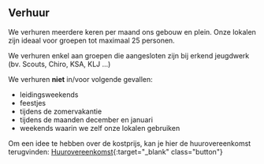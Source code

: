 ## Verhuur
We verhuren meerdere keren per maand ons gebouw en plein. Onze lokalen zijn ideaal voor groepen tot maximaal 25 personen.

We verhuren enkel aan groepen die aangesloten zijn bij erkend jeugdwerk (bv. Scouts, Chiro, KSA, KLJ ...)

We verhuren **niet** in/voor volgende gevallen:
- leidingsweekends
- feestjes
- tijdens de zomervakantie
- tijdens de maanden december en januari
- weekends waarin we zelf onze lokalen gebruiken

Om een idee te hebben over de kostprijs, kan je hier de huurovereenkomst terugvinden:
[Huurovereenkomst](/assets/Huurovereenkomst2025.pdf){:target="_blank" class="button"}

